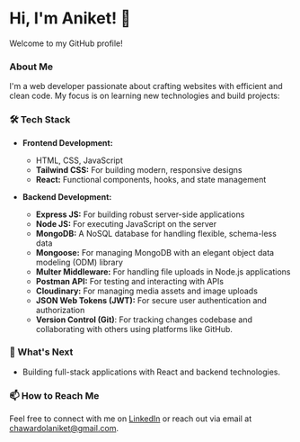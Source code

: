 
# Hi, I'm Aniket! 👋  
Welcome to my GitHub profile!

### About Me

I'm a web developer passionate about crafting websites with efficient and clean code. My focus is on learning new technologies and build projects:

### 🛠️ Tech Stack

- **Frontend Development:**
  - HTML, CSS, JavaScript
  - **Tailwind CSS:** For building modern, responsive designs
  - **React:** Functional components, hooks, and state management

- **Backend Development:**
  - **Express JS:** For building robust server-side applications
  - **Node JS:** For executing JavaScript on the server
  - **MongoDB:** A NoSQL database for handling flexible, schema-less data
  - **Mongoose:** For managing MongoDB with an elegant object data modeling (ODM) library
  - **Multer Middleware:** For handling file uploads in Node.js applications
  - **Postman API:** For testing and interacting with APIs
  - **Cloudinary:** For managing media assets and image uploads
  - **JSON Web Tokens (JWT):** For secure user authentication and authorization
  - **Version Control (Git)**: For tracking changes codebase and collaborating with others using platforms like GitHub.
  
### 🌱 What's Next

- Building full-stack applications with React and backend technologies.

### 📫 How to Reach Me
Feel free to connect with me on <a href="https://www.linkedin.com/in/aniket-chawardol">LinkedIn</a> or reach out via email at <a href="mailto:chawardolaniket@gmail.com">chawardolaniket@gmail.com</a>.
